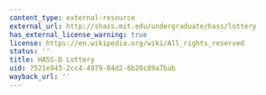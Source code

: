 ```yaml
---
content_type: external-resource
external_url: http://shass.mit.edu/undergraduate/hass/lottery
has_external_license_warning: true
license: https://en.wikipedia.org/wiki/All_rights_reserved
status: ''
title: HASS-D Lottery
uid: 7521e943-2cc4-4979-84d2-6b28c89a7bab
wayback_url: ''
---
```

